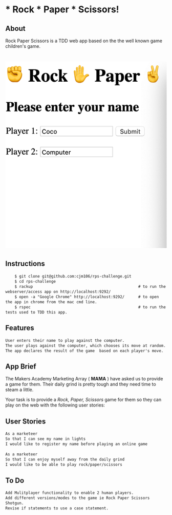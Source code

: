 # * Rock * Paper * Scissors!


About
-------
Rock Paper Scissors is a TDD web app based on the the well known game children's game.

# ![rps_view](img/rps_view.png)


Instructions
-------


```
    $ git clone git@github.com:cjm106/rps-challenge.git
    $ cd rps-challenge
    $ rackup                                              # to run the webserver/access app on http://localhost:9292/
    $ open -a "Google Chrome" http://localhost:9292/      # to open the app in chrome from the mac cmd line.
    $ rspec                                               # to run the tests used to TDD this app.

```


Features
----
    User enters their name to play against the computer.
    The user plays against the computer, which chooses its move at random.
    The app declares the result of the game  based on each player's move.


App Brief
----

The Makers Academy Marketing Array ( **MAMA** ) have asked us to provide a game for them. Their daily grind is pretty tough and they need time to steam a little.

Your task is to provide a _Rock, Paper, Scissors_ game for them so they can play on the web with the following user stories:

User Stories
----
```
As a marketeer
So that I can see my name in lights
I would like to register my name before playing an online game

As a marketeer
So that I can enjoy myself away from the daily grind
I would like to be able to play rock/paper/scissors
```

To Do
----
    Add Mulitplayer functionality to enable 2 human players.
    Add different versions/modes to the game ie Rock Paper Scissors Shotgun.
    Revise if statements to use a case statement.
